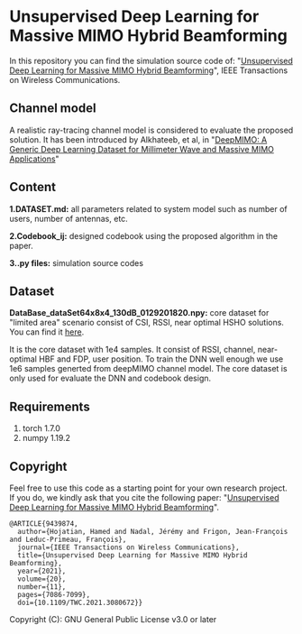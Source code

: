 # Unsupervised Deep Learning for Massive MIMO Hybrid Beamforming


In this repository you can find the simulation source code of: "[Unsupervised Deep Learning for Massive MIMO Hybrid Beamforming](https://ieeexplore.ieee.org/document/9439874)", IEEE Transactions on Wireless Communications.


## Channel model

A realistic ray-tracing channel model is considered to evaluate the proposed solution. It has been introduced by Alkhateeb, et al, in "[DeepMIMO: A Generic Deep Learning Dataset for Millimeter Wave and Massive MIMO Applications](<https://arxiv.org/abs/1902.06435>)"


## Content

**1.DATASET.md:** all parameters related to system model such as number of users, number of antennas, etc.

**2.Codebook_ij:** designed codebook using the proposed algorithm in the paper.

**3..py files:** simulation source codes


## Dataset
**DataBase_dataSet64x8x4_130dB_0129201820.npy:** core dataset for "limited area" scenario consist of CSI, RSSI, near optimal HSHO solutions. You can find it [here](<https://drive.google.com/file/d/1iXR4Zv6kBsp6NUw2bdWSGgBa6uudMKbc/view?usp=sharing](https://drive.google.com/file/d/1c9qARSrxEJM5vv8OI60E56ha0lLTlOL6/view?usp=sharing>).

It is the core dataset with 1e4 samples. It consist of RSSI, channel, near-optimal HBF and FDP, user position. To train the DNN well enough we use 1e6 samples generted from deepMIMO channel model. The core dataset is only used for evaluate the DNN and codebook design.

## Requirements
1. torch 1.7.0
2. numpy 1.19.2

## Copyright
Feel free to use this code as a starting point for your own research project. If you do, we kindly ask that you cite the following paper: "[Unsupervised Deep Learning for Massive MIMO Hybrid Beamforming](<https://ieeexplore.ieee.org/document/9439874>)".

```
@ARTICLE{9439874,
  author={Hojatian, Hamed and Nadal, Jérémy and Frigon, Jean-François and Leduc-Primeau, François},
  journal={IEEE Transactions on Wireless Communications}, 
  title={Unsupervised Deep Learning for Massive MIMO Hybrid Beamforming}, 
  year={2021},
  volume={20},
  number={11},
  pages={7086-7099},
  doi={10.1109/TWC.2021.3080672}}
```
Copyright (C): GNU General Public License v3.0 or later
